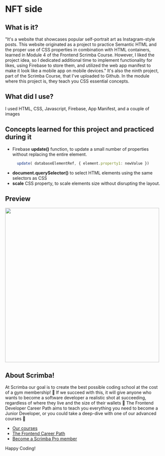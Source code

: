 # NFT side
## What is it? 
"It's a website that showcases popular self-portrait art as Instagram-style posts. This website originated as a project to practice Semantic HTML and the proper use of CSS properties in combination with HTML containers, learned in Module 4 of the Frontend Scrimba Course. However, I liked the project idea, so I dedicated additional time to implement functionality for likes, using Firebase to store them, and utilized the web app manifest to make it look like a mobile app on mobile devices."
It's also the ninth project, part of the Scrimba Course, that I've uploaded to Github. In the module where this project is, they teach you CSS essential concepts.
## What did I use?
I used HTML, CSS, Javascript, Firebase, App Manifest, and a couple of images
## Concepts learned for this project and practiced during it
  - Firebase **update()** function, to update a small number of properties without replacing the entire element.
    ```Javascript
      update( databaseElementRef, { element.property1: newValue })
    ``` 
  - **document.querySelector()** to select HTML elements using the same selectors as CSS
  - **scale** CSS property, to scale elements size without disrupting the layout. 
## Preview 
<img style="text-align:center" src="https://github.com/AlexMakowiecki/nft-site/assets/122258496/2cde9755-0fd6-47a4-964e-aa793892ac33" width="500px"/> 

## About Scrimba!


At Scrimba our goal is to create the best possible coding school at the cost of a gym membership! 💜
If we succeed with this, it will give anyone who wants to become a software developer a realistic shot at succeeding, regardless of where they live and the size of their wallets 🎉
The Frontend Developer Career Path aims to teach you everything you need to become a Junior Developer, or you could take a deep-dive with one of our advanced courses 🚀

- [Our courses](https://scrimba.com/allcourses)
- [The Frontend Career Path](https://scrimba.com/learn/frontend)
- [Become a Scrimba Pro member](https://scrimba.com/pricing)

Happy Coding!
